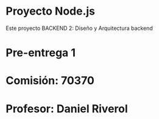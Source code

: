 # Proyecto Node.js
Este proyecto BACKEND 2: Diseño y Arquitectura backend
# Pre-entrega 1
# Comisión: 70370
# Profesor: Daniel Riverol